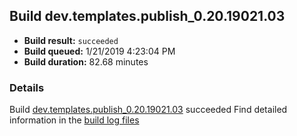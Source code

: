 ## Build dev.templates.publish_0.20.19021.03
- **Build result:** `succeeded`
- **Build queued:** 1/21/2019 4:23:04 PM
- **Build duration:** 82.68 minutes
### Details
Build [dev.templates.publish_0.20.19021.03](https://winappstudio.visualstudio.com/web/build.aspx?pcguid=a4ef43be-68ce-4195-a619-079b4d9834c2&builduri=vstfs%3a%2f%2f%2fBuild%2fBuild%2f26934) succeeded
Find detailed information in the [build log files](https://uwpctdiags.blob.core.windows.net/buildlogs/dev.templates.publish_0.20.19021.03_logs.zip)

